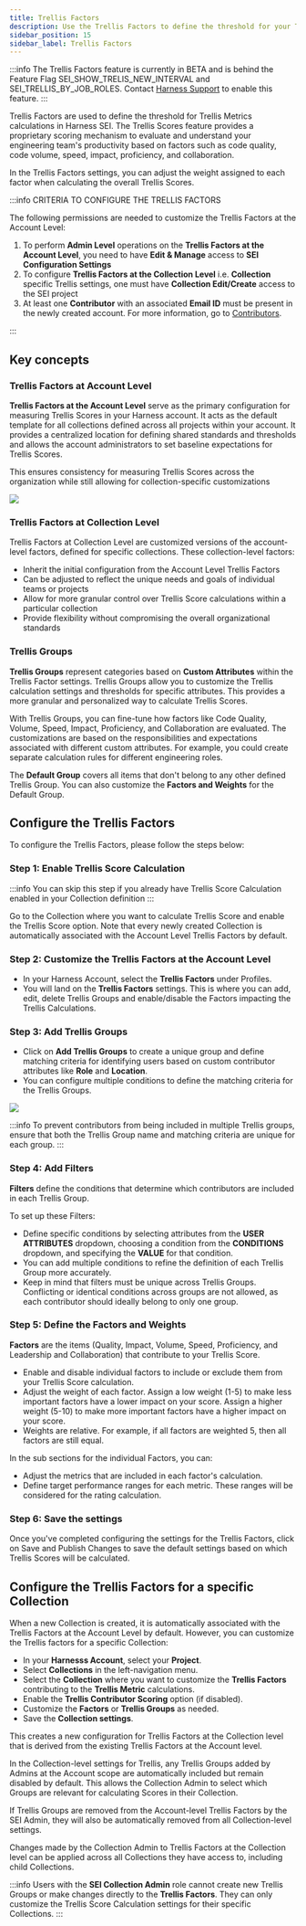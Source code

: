 ```yaml
---
title: Trellis Factors
description: Use the Trellis Factors to define the threshold for your Trellis Metrics calculation.
sidebar_position: 15
sidebar_label: Trellis Factors
---
```


:::info
The Trellis Factors feature is currently in BETA and is behind the Feature Flag SEI_SHOW_TRELIS_NEW_INTERVAL and SEI_TRELLIS_BY_JOB_ROLES. Contact [Harness Support](mailto:support@harness.io) to enable this feature.
:::

Trellis Factors are used to define the threshold for Trellis Metrics calculations in Harness SEI. 
The Trellis Scores feature provides a proprietary scoring mechanism to evaluate and understand your engineering team's productivity based on factors such as code quality, code volume, speed, impact, proficiency, and collaboration.

In the Trellis Factors settings, you can adjust the weight assigned to each factor when calculating the overall Trellis Scores.

:::info CRITERIA TO CONFIGURE THE TRELLIS FACTORS

The following permissions are needed to customize the Trellis Factors at the Account Level:

1. To perform **Admin Level** operations on the **Trellis Factors at the Account Level**, you need to have **Edit & Manage** access to **SEI Configuration Settings**
2. To configure **Trellis Factors at the Collection Level** i.e. **Collection** specific Trellis settings, one must have **Collection Edit/Create** access to the SEI project
3. At least one **Contributor** with an associated **Email ID** must be present in the newly created account. For more information, go to [Contributors](/docs/software-engineering-insights/sei-projects-and-collections/manage-contributors).

:::

## Key concepts

### Trellis Factors at Account Level

**Trellis Factors at the Account Level** serve as the primary configuration for measuring Trellis Scores in your Harness account. It acts as the default template for all collections defined across all projects within your account. It provides a centralized location for defining shared standards and thresholds and allows the account administrators to set baseline expectations for Trellis Scores. 

This ensures consistency for measuring Trellis Scores across the organization while still allowing for collection-specific customizations

![](../static/trellis-central-profile.png)

### Trellis Factors at Collection Level

Trellis Factors at Collection Level are customized versions of the account-level factors, defined for specific collections. These collection-level factors:

* Inherit the initial configuration from the Account Level Trellis Factors
* Can be adjusted to reflect the unique needs and goals of individual teams or projects
* Allow for more granular control over Trellis Score calculations within a particular collection
* Provide flexibility without compromising the overall organizational standards

### Trellis Groups

**Trellis Groups** represent categories based on **Custom Attributes** within the Trellis Factor settings. Trellis Groups allow you to customize the Trellis calculation settings and thresholds for specific attributes. This provides a more granular and personalized way to calculate Trellis Scores.

With Trellis Groups, you can fine-tune how factors like Code Quality, Volume, Speed, Impact, Proficiency, and Collaboration are evaluated. The customizations are based on the responsibilities and expectations associated with different custom attributes. For example, you could create separate calculation rules for different engineering roles.

The **Default Group** covers all items that don't belong to any other defined Trellis Group. You can also customize the **Factors and Weights** for the Default Group.

## Configure the Trellis Factors

To configure the Trellis Factors, please follow the steps below:

### Step 1: Enable Trellis Score Calculation

:::info
You can skip this step if you already have Trellis Score Calculation enabled in your Collection definition
:::

Go to the Collection where you want to calculate Trellis Score and enable the Trellis Score option. Note that every newly created Collection is automatically associated with the Account Level Trellis Factors by default.

### Step 2: Customize the Trellis Factors at the Account Level

* In your Harness Account, select the **Trellis Factors** under Profiles.
* You will land on the **Trellis Factors** settings. This is where you can add, edit, delete Trellis Groups and enable/disable the Factors impacting the Trellis Calculations.

### Step 3: Add Trellis Groups

* Click on **Add Trellis Groups** to create a unique group and define matching criteria for identifying users based on custom contributor attributes like **Role** and **Location**.
* You can configure multiple conditions to define the matching criteria for the Trellis Groups.

![](../static/trellis-groups.png)

:::info
To prevent contributors from being included in multiple Trellis groups, ensure that both the Trellis Group name and matching criteria are unique for each group.
:::

### Step 4: Add Filters

**Filters** define the conditions that determine which contributors are included in each Trellis Group.

To set up these Filters:

* Define specific conditions by selecting attributes from the **USER ATTRIBUTES** dropdown, choosing a condition from the **CONDITIONS** dropdown, and specifying the **VALUE** for that condition.
* You can add multiple conditions to refine the definition of each Trellis Group more accurately.
* Keep in mind that filters must be unique across Trellis Groups. Conflicting or identical conditions across groups are not allowed, as each contributor should ideally belong to only one group.

### Step 5: Define the Factors and Weights

**Factors** are the items (Quality, Impact, Volume, Speed, Proficiency, and Leadership and Collaboration) that contribute to your Trellis Score.

* Enable and disable individual factors to include or exclude them from your Trellis Score calculation.
* Adjust the weight of each factor. Assign a low weight (1-5) to make less important factors have a lower impact on your score. Assign a higher weight (5-10) to make more important factors have a higher impact on your score.
* Weights are relative. For example, if all factors are weighted 5, then all factors are still equal.

In the sub sections for the individual Factors, you can:

* Adjust the metrics that are included in each factor's calculation.
* Define target performance ranges for each metric. These ranges will be considered for the rating calculation.

### Step 6: Save the settings

Once you've completed configuring the settings for the Trellis Factors, click on Save and Publish Changes to save the default settings based on which Trellis Scores will be calculated.

## Configure the Trellis Factors for a specific Collection

When a new Collection is created, it is automatically associated with the Trellis Factors at the Account Level by default. However, you can customize the Trellis factors for a specific Collection:

* In your **Harnesss Account**, select your **Project**.
* Select **Collections** in the left-navigation menu.
* Select the **Collection** where you want to customize the **Trellis Factors** contributing to the **Trellis Metric** calculations.
* Enable the **Trellis Contributor Scoring** option (if disabled).
* Customize the **Factors** or **Trellis Groups** as needed. 
* Save the **Collection settings**.

This creates a new configuration for Trellis Factors at the Collection level that is derived from the existing Trellis Factors at the Account level.

In the Collection-level settings for Trellis, any Trellis Groups added by Admins at the Account scope are automatically included but remain disabled by default. This allows the Collection Admin to select which Groups are relevant for calculating Scores in their Collection.

If Trellis Groups are removed from the Account-level Trellis Factors by the SEI Admin, they will also be automatically removed from all Collection-level settings.

Changes made by the Collection Admin to Trellis Factors at the Collection level can be applied across all Collections they have access to, including child Collections.

:::info
Users with the **SEI Collection Admin** role cannot create new Trellis Groups or make changes directly to the **Trellis Factors**. They can only customize the Trellis Score Calculation settings for their specific Collections.
:::